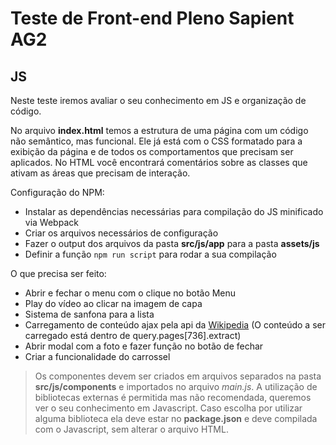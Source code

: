 # Teste de Front-end Pleno Sapient AG2

## JS

Neste teste iremos avaliar o seu conhecimento em JS e organização de código.

No arquivo **index.html** temos a estrutura de uma página com um código não semântico, mas funcional. Ele já está com o CSS formatado para a exibição da página e de todos os comportamentos que precisam ser aplicados. No HTML você encontrará comentários sobre as classes que ativam as áreas que precisam de interação.

Configuração do NPM:
* Instalar as dependências necessárias para compilação do JS minificado via Webpack
* Criar os arquivos necessários de configuração
* Fazer o output dos arquivos da pasta **src/js/app** para a pasta **assets/js**
* Definir a função `npm run script` para rodar a sua compilação

O que precisa ser feito:
* Abrir e fechar o menu com o clique no botão Menu
* Play do vídeo ao clicar na imagem de capa
* Sistema de sanfona para a lista
* Carregamento de conteúdo ajax pela api da [Wikipedia](https://en.wikipedia.org/w/api.php?format=json&action=query&prop=extracts&exintro&explaintext&redirects=1&titles=Alber%20Einstein) (O conteúdo a ser carregado está dentro de query.pages[736].extract)
* Abrir modal com a foto e fazer função no botão de fechar
* Criar a funcionalidade do carrossel

> Os componentes devem ser criados em arquivos separados na pasta **src/js/components** e importados no arquivo *main.js*. A utilização de bibliotecas externas é permitida mas não recomendada, queremos ver o seu conhecimento em Javascript. Caso escolha por utilizar alguma biblioteca ela deve estar no **package.json** e deve compilada com o Javascript, sem alterar o arquivo HTML.